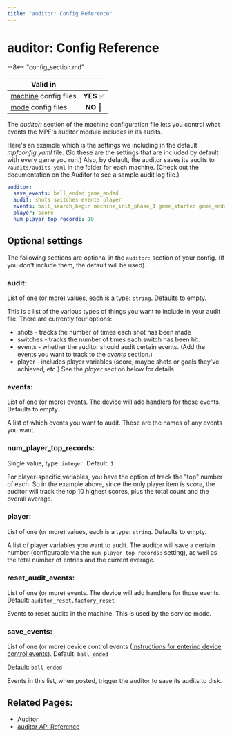 ```yaml
---
title: "auditor: Config Reference"
---
```


# auditor: Config Reference

--8<-- "config_section.md"

| Valid in | |
|-----|:----:|
|[machine](instructions/machine_config.md) config files |**YES** :white_check_mark:|
|[mode](instructions/mode_config.md) config files|**NO** :no_entry_sign:|

The *auditor:* section of the machine configuration file lets you
control what events the MPF's auditor module includes in its audits.

Here's an example which is the settings we including in the default
*mpfconfig.yaml* file. (So these are the settings that are included by
default with every game you run.) Also, by default, the auditor saves
its audits to `/audits/audits.yaml` in the folder for each machine.
(Check out the documentation on the Auditor to see a sample audit log
file.)

``` yaml
auditor:
  save_events: ball_ended game_ended
  audit: shots switches events player
  events: ball_search_begin machine_init_phase_1 game_started game_ended machine_reset
  player: score
  num_player_top_records: 10
```

## Optional settings

The following sections are optional in the `auditor:` section of your
config. (If you don't include them, the default will be used).

### audit:

List of one (or more) values, each is a type: `string`. Defaults to
empty.

This is a list of the various types of things you want to include in
your audit file. There are currently four options:

* shots - tracks the number of times each shot has been made
* switches - tracks the number of times each switch has been hit.
* events - whether the auditor should audit certain events. (Add the
    events you want to track to the *events* section.)
* player - includes player variables (score, maybe shots or goals
    they've achieved, etc.) See the *player* section below for details.

### events:

List of one (or more) events. The device will add handlers for those
events. Defaults to empty.

A list of which events you want to audit. These are the names of any
events you want.

### num_player_top_records:

Single value, type: `integer`. Default: `1`

For player-specific variables, you have the option of track the "top"
number of each. So in the example above, since the only player item is
*score*, the auditor will track the top 10 highest scores, plus the
total count and the overall average.

### player:

List of one (or more) values, each is a type: `string`. Defaults to
empty.

A list of player variables you want to audit. The auditor will save a
certain number (configurable via the `num_player_top_records:` setting),
as well as the total number of entries and the current average.

### reset_audit_events:

List of one (or more) events. The device will add handlers for those
events. Default: `auditor_reset,factory_reset`

Events to reset audits in the machine. This is used by the service mode.

### save_events:

List of one (or more) device control events
([Instructions for entering device control events](instructions/device_control_events.md)). Default: `ball_ended`

Default: `ball_ended`

Events in this list, when posted, trigger the auditor to save its audits
to disk.

## Related Pages:

* [Auditor](../machine_management/auditor.md)
* [auditor API Reference](../code/api_reference/core/auditor.md)

